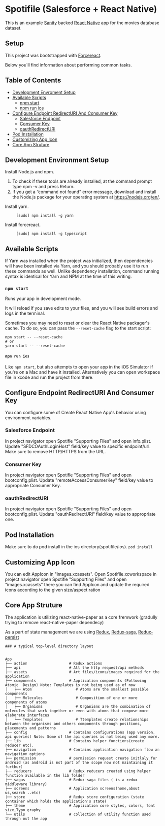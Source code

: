 Spotifile (Salesforce + React Native)
===

This is an example [Sanity](https://www.sanity.io) backed [React Native](https://facebook.github.io/react-native/) app for the movies database dataset.

## Setup

This project was bootstrapped with [Forcereact](https://www.npmjs.com/package/forcereact).

Below you'll find information about performing common tasks.

## Table of Contents

* [Development Envroment Setup](#development-environment-setup)
* [Available Scripts](#available-scripts)
  * [npm start](#npm-start) 
  * [npm run ios](#npm-run-ios)   
* [Configure Endpoint RedirectURI And Consumer Key](#configure-Endpoint-RedirectURI-and-consumer-key)
  * [Salesforce Endpoint](#salesforce-endpoint)
  * [Consumer Key](#consumer-key)
  * [oauthRedirectURI](#oauthRedirectURI)
* [Pod Installation](#pod-installation)
* [Customizing App Icon](#customizing-app-icon)
* [Core App Struture](#core-app-structure)


## Development Environment Setup
Install Node.js and npm.
  1. To check if these tools are already installed, at the command prompt type npm -v and press Return.
  2. If you get a “command not found” error message, download and install the Node.js package for your operating system at https://nodejs.org/en/.

Install yarn.
```
     [sudo] npm install -g yarn
```
Install forcereact.

```
     [sudo] npm install -g typescript
```

## Available Scripts

If Yarn was installed when the project was initialized, then dependencies will have been installed via Yarn, and you should probably use it to run these commands as well. Unlike dependency installation, command running syntax is identical for Yarn and NPM at the time of this writing.

### `npm start`

Runs your app in development mode.

It will reload if you save edits to your files, and you will see build errors and logs in the terminal.

Sometimes you may need to reset or clear the React Native packager's cache. To do so, you can pass the `--reset-cache` flag to the start script:

```
npm start -- --reset-cache
# or
yarn start -- --reset-cache
```

#### `npm run ios`

Like `npm start`, but also attempts to open your app in the iOS Simulator if you're on a Mac and have it installed. Alternatively you can open workspace file in xcode and run the project from there.


## Configure Endpoint RedirectURI And Consumer Key

You can configure some of Create React Native App's behavior using environment variables.

### Salesforce Endpoint

In project navigator open Spotifle "Supporting Files" and open info.plist. Update "SFDCOAuthLoginHost" field/key value to specific endpoint/url. Make sure to remove HTTP/HTTPS from the URL.

### Consumer Key

In project navigator open Spotifle "Supporting Files" and open bootconfig.plist. Update "remoteAccessConsumerKey" field/key value to appropriate Consumer Key.

### oauthRedirectURI

In project navigator open Spotifle "Supporting Files" and open bootconfig.plist. Update "oauthRedirectURI" field/key value to appropriate one.


## Pod Installation
Make sure to do pod install in the ios directory(spotifile/ios).
    ```
    pod install
    ```

## Customizing App Icon

You can edit AppIcon in "images.xcassets". Open Spotifile.xcworkspace in project navigator open Spotifle "Supporting Files" and open "images.xcassets" there you can find AppIcon and update the required icons according to the given size/aspect ration 


## Core App Struture

The application is utilizing react-native-paper as a core fremwork (gradully trying to remove react-native-paper dependecy)

As a part of state management we are using [Redux](https://redux.js.org/), [Redux-saga](https://redux-saga.js.org/), [Redux-persist](https://www.npmjs.com/package/redux-persist)

    ### A typical top-level directory layout 


    App
    ├── action                   # Redux actions
    ├── api                      # All the http request/api methods
    ├── assets                   # Art files/icons/images required for the application
    ├── components               # Application components (Following Atomic  Design) Note: Templates is not being used as of now
    │   ├── Atom                    # Atoms are the smallest possible components
    │   ├── Molecules               # Composition of one or more components of atoms
    │   ├── Organisms               # Organisms are the combination of molecules that work together or even with atoms that compose more elaborate interfaces
    │   └── Templates               # Ttemplates create relationships between the organisms and others components through positions, placements and patterns 
    ├── config                   # Contains configurations (app version, api queries) Note: Some of the api queries is not being used any more.
    ├── lib                      # Contains helper functions(create reducer etc).
    ├── navigation               # Contains application navigation flow an navigation options
    ├── permission               # permission request create initlaly for android (as android is not part of the scope now not maintaining it furthur)
    ├── reducers                 # Redux reducers created using helper function available in the lib folder
    ├── sagas                    # Redux-saga files ( is a redux middleware library)
    ├── screens                  # Application screens(home,about us,search ..etc)
    ├── store                    # Redux store configuration (state container which holds the application's state)
    ├── theme                    # Application core styles, colors, font size,Typo graphy 
    └── utils                    # collection of utility function used through out the app
    


